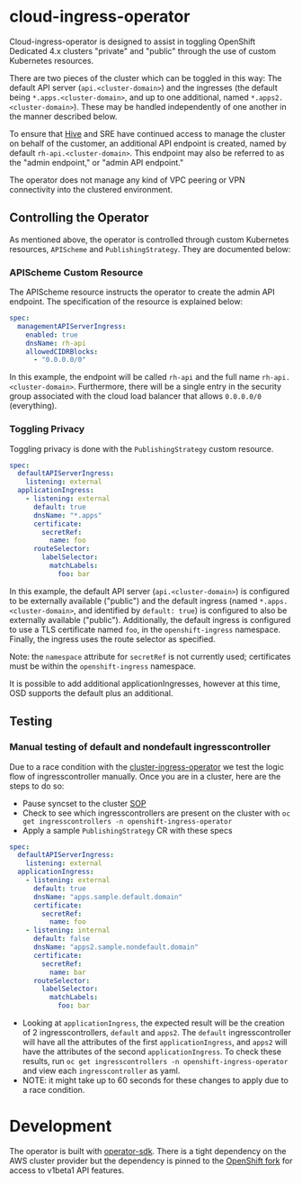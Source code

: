 # cloud-ingress-operator

Cloud-ingress-operator is designed to assist in toggling OpenShift Dedicated 4.x clusters "private" and "public" through the use of custom Kubernetes resources.

There are two pieces of the cluster which can be toggled in this way: The default API server (`api.<cluster-domain>`) and the ingresses (the default being `*.apps.<cluster-domain>`, and up to one additional, named `*.apps2.<cluster-domain>`). These may be handled independently of one another in the manner described below.

To ensure that [Hive](https://github.com/openshift/hive) and SRE have continued access to manage the cluster on behalf of the customer, an additional API endpoint is created, named by default `rh-api.<cluster-domain>`. This endpoint may also be referred to as the "admin endpoint," or "admin API endpoint."

The operator does not manage any kind of VPC peering or VPN connectivity into the clustered environment.

## Controlling the Operator

As mentioned above, the operator is controlled through custom Kubernetes resources, `APIScheme` and `PublishingStrategy`. They are documented below:

### APIScheme Custom Resource

The APIScheme resource instructs the operator to create the admin API endpoint. The specification of the resource is explained below:

```yaml
spec:
  managementAPIServerIngress:
    enabled: true
    dnsName: rh-api
    allowedCIDRBlocks:
      - "0.0.0.0/0"
```

In this example, the endpoint will be called `rh-api` and the full name `rh-api.<cluster-domain>`. Furthermore, there will be a single entry in the security group associated with the cloud load balancer that allows `0.0.0.0/0` (everything).

### Toggling Privacy

Toggling privacy is done with the `PublishingStrategy` custom resource.

```yaml
spec:
  defaultAPIServerIngress:
    listening: external
  applicationIngress:
    - listening: external
      default: true
      dnsName: "*.apps"
      certificate:
        secretRef:
          name: foo
      routeSelector:
        labelSelector:
          matchLabels:
            foo: bar
```

In this example, the default API server (`api.<cluster-domain>`) is configured to be externally available ("public") and the default ingress (named `*.apps.<cluster-domain>`, and identified by `default: true`) is configured to also be externally available ("public"). Additionally, the default ingress is configured to use a TLS certificate named `foo`, in the `openshift-ingress` namespace. Finally, the ingress uses the route selector as specified.

Note: the `namespace` attribute for `secretRef` is not currently used; certificates must be within the `openshift-ingress` namespace.

It is possible to add additional applicationIngresses, however at this time, OSD supports the default plus an additional.

## Testing

### Manual testing of default and nondefault ingresscontroller

Due to a race condition with the [cluster-ingress-operator](https://github.com/openshift/cluster-ingress-operator) we test the logic flow of ingresscontroller manually. Once you are in a cluster, here are the steps to do so:

- Pause syncset to the cluster [SOP](https://github.com/openshift/ops-sop/blob/master/v4/howto/pause-syncset.md) 
- Check to see which ingresscontrollers are present on the cluster with `oc get ingresscontrollers -n openshift-ingress-operator`
- Apply a sample `PublishingStrategy` CR with these specs

```yaml
spec:
  defaultAPIServerIngress:
    listening: external
  applicationIngress:
    - listening: external
      default: true
      dnsName: "apps.sample.default.domain"
      certificate:
        secretRef:
          name: foo
    - listening: internal
      default: false
      dnsName: "apps2.sample.nondefault.domain"
      certificate:
        secretRef:
          name: bar
      routeSelector:
        labelSelector:
          matchLabels:
            foo: bar
```
- Looking at `applicationIngress`, the expected result will be the creation of 2 ingresscontrollers, `default` and `apps2`. The `default` ingresscontroller will 
have all the attributes of the first `applicationIngress`, and `apps2` will have the attributes of the second `applicationIngress`. To check these results, 
run `oc get ingresscontrollers -n openshift-ingress-operator` and view each `ingresscontroller` as yaml.
- NOTE: it might take up to 60 seconds for these changes to apply due to a race condition.


# Development

The operator is built with [operator-sdk](https://github.com/operator-framework/operator-sdk). There is a tight dependency on the AWS cluster provider but the dependency is pinned to the [OpenShift fork](https://github.com/openshift/cluster-api-provider-aws) for access to v1beta1 API features.
